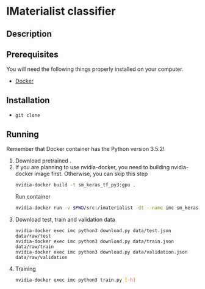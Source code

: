 # IMaterialist classifier

## Description

## Prerequisites

You will need the following things properly installed on your computer.

* [Docker](https://www.docker.com/)

## Installation

* `git clone `

## Running

Remember that Docker container has the Python version 3.5.2!

1. Download pretrained .
2. If you are planning to use nvidia-docker, you need to building nvidia-docker image first. Otherwise, you can skip this step
    ```bash
    nvidia-docker build -t sm_keras_tf_py3:gpu .
    ```
    Run container
    ```bash
    nvidia-docker run -v $PWD/src:/imaterialist -dt --name imc sm_keras_tf_py3:gpu /bin/bash
    ```
3. Download test, train and validation data
    ```
    nvidia-docker exec imc python3 download.py data/test.json data/raw/test
    nvidia-docker exec imc python3 download.py data/train.json data/raw/train
    nvidia-docker exec imc python3 download.py data/validation.json data/raw/validation
    ```
4. Training
    ```bash
    nvidia-docker exec imc python3 train.py [-h]
    ```